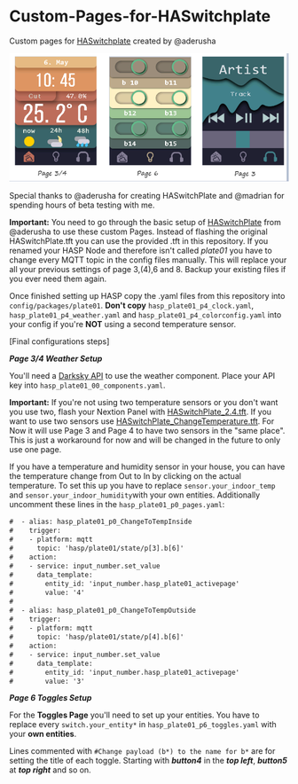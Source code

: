 # Custom-Pages-for-HASwitchplate
Custom pages for [HASwitchplate](https://github.com/aderusha/HASwitchPlate) created by @aderusha

![alt text](https://raw.githubusercontent.com/zonko16/Custom-Pages-for-HASwitchplate/master/Preview.png)


Special thanks to @aderusha for creating HASwitchPlate and @madrian for spending hours of beta testing with me. 

**Important:** You need to go through the basic setup of [HASwitchPlate](https://github.com/aderusha/HASwitchPlate) from @aderusha to use these custom Pages. Instead of flashing the original HASwitchPlate.tft you can use the provided .tft in this repository. 
If you renamed your HASP Node and therefore isn't called *plate01* you have to change every MQTT topic in the config files manually.
This will replace your all your previous settings of page 3,(4),6 and 8. Backup your existing files if you ever need them again. 

Once finished setting up HASP copy the .yaml files from this repository into ```config/packages/plate01```. 
**Don't copy** ```hasp_plate01_p4_clock.yaml```, ```hasp_plate01_p4_weather.yaml``` and ```hasp_plate01_p4_colorconfig.yaml``` into your config if you're **NOT** using a second temperature sensor. 

[Final configurations steps]

**_Page 3/4 Weather Setup_**

You'll need a [Darksky API](https://darksky.net/dev) to use the weather component. Place your API key into ```hasp_plate01_00_components.yaml```. 

**Important:** If you're not using two temperature sensors or you don't want you use two, flash your Nextion Panel with [HASwitchPlate_2.4.tft](https://github.com/zonko16/Custom-Pages-for-HASwitchplate/blob/master/Nextion%20HMI/HASwitchPlate_2.4.tft). If you want to use two sensors use [HASwitchPlate_ChangeTemperature.tft](https://github.com/zonko16/Custom-Pages-for-HASwitchplate/blob/master/Nextion%20HMI/HASwitchPlate_2.4_ChangeTemperature.tft). For Now it will use Page 3 and Page 4 to have two sensors in the "same place". This is just a workaround for now and will be changed in the future to only use one page.

If you have a temperature and humidity sensor in your house, you can have the temperature change from Out to In by clicking on the actual temperature. 
To set this up you have to replace ```sensor.your_indoor_temp``` and ```sensor.your_indoor_humidity```with your own entities.
Additionally uncomment these lines in the ```hasp_plate01_p0_pages.yaml```:
```
#  - alias: hasp_plate01_p0_ChangeToTempInside
#    trigger:
#    - platform: mqtt
#      topic: 'hasp/plate01/state/p[3].b[6]'    
#    action:
#    - service: input_number.set_value
#      data_template:
#        entity_id: 'input_number.hasp_plate01_activepage'
#        value: '4'
#  
#  - alias: hasp_plate01_p0_ChangeToTempOutside
#    trigger:
#    - platform: mqtt
#      topic: 'hasp/plate01/state/p[4].b[6]'    
#    action:
#    - service: input_number.set_value
#      data_template:
#        entity_id: 'input_number.hasp_plate01_activepage'
#        value: '3'     
```



**_Page 6 Toggles Setup_**

For the **Toggles Page** you'll need to set up your entities. You have to replace every ```switch.your_entity*``` in ```hasp_plate01_p6_toggles.yaml``` with your **own entities**.

Lines commented with ```#Change payload (b*) to the name for b*```  are for setting the title of each toggle. Starting with **_button4_** in the **_top left_**, **_button5_** at **_top right_** and so on.


